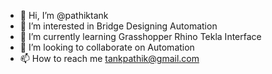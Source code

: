 - 👋 Hi, I’m @pathiktank
- 👀 I’m interested in Bridge Designing Automation
- 🌱 I’m currently learning Grasshopper Rhino Tekla Interface
- 💞️ I’m looking to collaborate on Automation 
- 📫 How to reach me tankpathik@gmail.com

<!---
pathiktank/pathiktank is a ✨ special ✨ repository because its `README.md` (this file) appears on your GitHub profile.
You can click the Preview link to take a look at your changes.
--->
